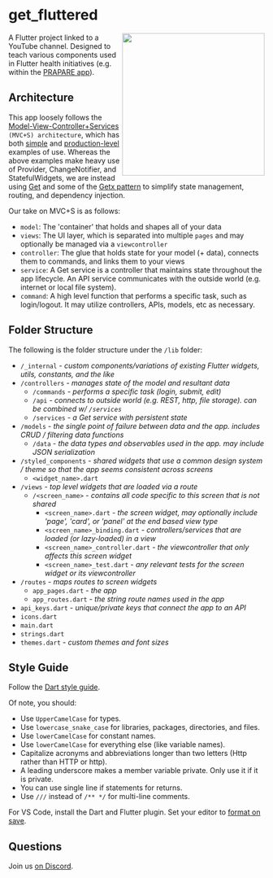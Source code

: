 # get_fluttered

<img align="right" src="demo.gif" width="280"/>

A Flutter project linked to a YouTube channel. Designed to teach various components used in Flutter health initiatives (e.g. within the [PRAPARE app]).

## Architecture

This app loosely follows the [Model-View-Controller+Services] `(MVC+S) architecture`, which has both [simple] and [production-level] examples of use. Whereas the above examples make heavy use of Provider, ChangeNotifier, and StatefulWidgets, we are instead using [Get] and some of the [Getx pattern] to simplify state management, routing, and dependency injection.

Our take on MVC+S is as follows:

- `model`: The 'container' that holds and shapes all of your data
- `views`: The UI layer, which is separated into multiple `pages` and may optionally be managed via a `viewcontroller`
- `controller`: The glue that holds state for your model (+ data), connects them to commands, and links them to your views
- `service`: A Get service is a controller that maintains state throughout the app lifecycle. An API service communicates with the outside world (e.g. internet or local file system).
- `command`: A high level function that performs a specific task, such as login/logout. It may utilize controllers, APIs, models, etc as necessary.

## Folder Structure

The following is the folder structure under the `/lib` folder:

- `/_internal` - _custom components/variations of existing Flutter widgets, utils, constants, and the like_
- `/controllers` - _manages state of the model and resultant data_
  - `/commands` - _performs a specific task (login, submit, edit)_
  - `/api` - _connects to outside world (e.g. REST, http, file storage). can be combined w/ `/services`_
  - `/services` - _a Get service with persistent state_
- `/models` - _the single point of failure between data and the app. includes CRUD / filtering data functions_
  - `/data` - _the data types and observables used in the app. may include JSON serialization_
- `/styled_components` - _shared widgets that use a common design system / theme so that the app seems consistent across screens_
    - `<widget_name>.dart`
- `/views` - _top level widgets that are loaded via a route_
  - `/<screen_name>` - _contains all code specific to this screen that is not shared_
    - `<screen_name>.dart` - _the screen widget, may optionally include 'page', 'card', or 'panel' at the end based view type_
    - `<screen_name>_binding.dart` - _controllers/services that are loaded (or lazy-loaded) in a view_
    - `<screen_name>_controller.dart` - _the viewcontroller that only affects this screen widget_
    - `<screen_name>_test.dart` - _any relevant tests for the screen widget or its viewcontroller_
- `/routes` - _maps routes to screen widgets_
  - `app_pages.dart` - _the app_
  - `app_routes.dart` - _the string route names used in the app_
- `api_keys.dart` - _unique/private keys that connect the app to an API_
- `icons.dart`
- `main.dart`
- `strings.dart`
- `themes.dart` - _custom themes and font sizes_  

## Style Guide

Follow the [Dart style guide].

Of note, you should:

- Use `UpperCamelCase` for types.
- Use `lowercase_snake_case` for libraries, packages, directories, and files.
- Use `lowerCamelCase` for constant names.
- Use `lowerCamelCase` for everything else (like variable names).
- Capitalize acronyms and abbreviations longer than two letters (Http rather than HTTP or http).
- A leading underscore makes a member variable private. Only use it if it is private.
- You can use single line if statements for returns.
- Use `///` instead of `/** */` for multi-line comments.

For VS Code, install the Dart and Flutter plugin. Set your editor to [format on save].

## Questions

Join us [on Discord].


[production-level]: https://github.com/gskinnerTeam/flokk
[Dart style guide]: https://dart.dev/guides/language/effective-dart/style
[format on save]: https://flutter.dev/docs/development/tools/formatting#automatically-formatting-code-in-vs-code
[Get]: https://pub.dev/packages/get#the-three-pillars
[Getx pattern]: https://github.com/kauemurakami/getx_pattern
[Model-View-Controller+Services]: https://blog.gskinner.com/archives/2020/09/flutter-state-management-with-mvcs.html
[on Discord]: https://discord.gg/HQPsVrz
[PRAPARE app]: https://github.com/firejuun/prapare
[simple]: https://github.com/gskinnerTeam/flutter-mvcs-hello-world
[wireframes]: https://www.figma.com/file/cWKc5iTzhoddhxMov05rWG/PRAPARE?node-id=0%3A1